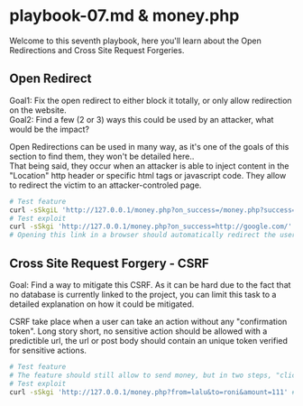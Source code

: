 # playbook-07.md & money.php

Welcome to this seventh playbook, here you'll learn about the Open Redirections and Cross Site Request Forgeries.

## Open Redirect

Goal1: Fix the open redirect to either block it totally, or only allow redirection on the website.\
Goal2: Find a few (2 or 3) ways this could be used by an attacker, what would be the impact?

Open Redirections can be used in many way, as it's one of the goals of this section to find them, they won't be detailed here..\
That being said, they occur when an attacker is able to inject content in the "Location" http header or specific html tags or javascript code. They allow to redirect the victim to an attacker-controled page.

```bash
# Test feature
curl -sSkgiL 'http://127.0.0.1/money.php?on_success=/money.php?success=1' | grep -F Money # Should output "Money sent."
# Test exploit
curl -sSkgi 'http://127.0.0.1/money.php?on_success=http://google.com/' | grep -F Location # Should output "Location: http://google.com/"
# Opening this link in a browser should automatically redirect the user to google.com
```

## Cross Site Request Forgery - CSRF

Goal: Find a way to mitigate this CSRF. As it can be hard due to the fact that no database is currently linked to the project, you can limit this task to a detailed explanation on how it could be mitigated.

CSRF take place when a user can take an action without any "confirmation token". Long story short, no sensitive action should be allowed with a predictible url, the url or post body should contain an unique token verified for sensitive actions.

```bash
# Test feature
# The feature should still allow to send money, but in two steps, "clicking a link" should not be enough for loosing money, right?
# Test exploit
curl -sSkgi 'http://127.0.0.1/money.php?from=lalu&to=roni&amount=111' # Should output "All good, 111$ have been sent from lalu to roni!"
```
